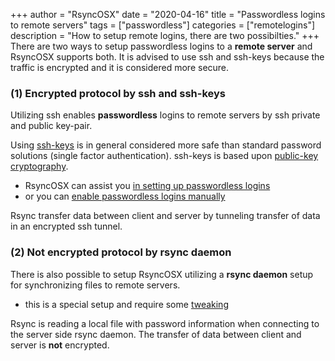 +++
author = "RsyncOSX"
date = "2020-04-16"
title =  "Passwordless logins to remote servers"
tags = ["passwordless"]
categories = ["remotelogins"]
description = "How to setup remote logins, there are two possibilties."
+++
There are two ways to setup passwordless logins to a **remote server** and RsyncOSX supports both. It is advised to use ssh and ssh-keys because the traffic is encrypted and it is considered more secure.

### (1) Encrypted protocol by ssh and ssh-keys

Utilizing ssh enables **passwordless** logins to remote servers by ssh private and public key-pair.

Using [ssh-keys](https://wiki.archlinux.org/index.php/SSH_keys) is in general considered more safe than standard password solutions (single factor authentication). ssh-keys is based upon [public-key cryptography](https://en.wikipedia.org/wiki/Public-key_cryptography).

- RsyncOSX can assist you [in setting up passwordless logins](/post/ssh/)
- or you can [enable passwordless logins manually](/post/passwordlesslogin/)

Rsync transfer data between client and server by tunneling transfer of data in an encrypted ssh tunnel.

### (2) Not encrypted protocol by rsync daemon

There is also possible to setup RsyncOSX utilizing a **rsync daemon** setup for synchronizing files to remote servers.

- this is a special setup and require some [tweaking](/post/rsyncdaemon/)

Rsync is reading a local file with password information when connecting to the server side rsync daemon. The transfer of data between client and server is **not** encrypted.
